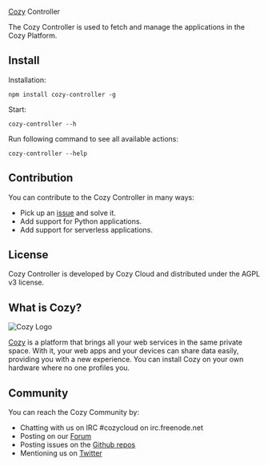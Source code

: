 [Cozy](http://cozy.io) Controller

The Cozy Controller is used to fetch and manage the applications in the Cozy
Platform. 


## Install

Installation:

    npm install cozy-controller -g

Start:

    cozy-controller --h

Run following command to see all available actions:

    cozy-controller --help

## Contribution

You can contribute to the Cozy Controller in many ways:

* Pick up an [issue](https://github.com/cozy/cozy-controller/issues?state=open) and solve it.
* Add support for Python applications.
* Add support for serverless applications.


## License

Cozy Controller is developed by Cozy Cloud and distributed under the AGPL v3
license.

## What is Cozy?

![Cozy Logo](https://raw.github.com/mycozycloud/cozy-setup/gh-pages/assets/images/happycloud.png)

[Cozy](http://cozy.io) is a platform that brings all your web services in the
same private space.  With it, your web apps and your devices can share data
easily, providing you with a new experience. You can install Cozy on your own
hardware where no one profiles you. 

## Community 

You can reach the Cozy Community by:

* Chatting with us on IRC #cozycloud on irc.freenode.net
* Posting on our [Forum](https://forum.cozy.io)
* Posting issues on the [Github repos](https://github.com/cozy/)
* Mentioning us on [Twitter](http://twitter.com/mycozycloud)

